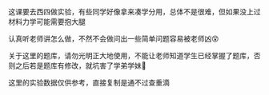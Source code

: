 这课要去西四做实验，有些同学好像拿来凑学分用，总体不是很难，但如果没上过材料力学可能需要抱大腿

认真听老师讲怎么做，不然不会做问出一些简单问题容易被老师凶😵

关于这里的题库，请勿光明正大地使用，不能让老师知道学生已经掌握了题库，否则之后若是题库有修改，就坑害了学弟学妹🤕

这里的实验数据仅供参考，直接复制是通不过查重滴
